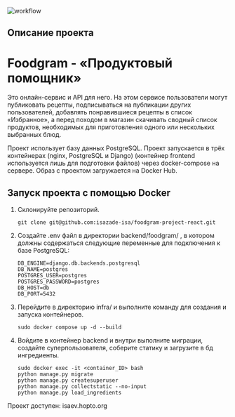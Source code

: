 ![workflow](https://github.com/isazade-isa/foodgram-project-react/actions/workflows/final.yml/badge.svg)

## Описание проекта

# Foodgram - «Продуктовый помощник»

Это онлайн-сервис и API для него. На этом сервисе пользователи могут публиковать рецепты, подписываться на публикации других пользователей, добавлять понравившиеся рецепты в список «Избранное», а перед походом в магазин скачивать сводный список продуктов, необходимых для приготовления одного или нескольких выбранных блюд.

Проект использует базу данных PostgreSQL. Проект запускается в трёх контейнерах (nginx, PostgreSQL и Django) (контейнер frontend используется лишь для подготовки файлов) через docker-compose на сервере. Образ с проектом загружается на Docker Hub.

## Запуск проекта с помощью Docker

1. Склонируйте репозиторий.

   ```
   git clone git@github.com:isazade-isa/foodgram-project-react.git
   ```

2. Создайте .env файл в директории backend/foodgram/ , в котором должны содержаться следующие переменные для подключения к базе PostgreSQL:

   ```
   DB_ENGINE=django.db.backends.postgresql
   DB_NAME=postgres
   POSTGRES_USER=postgres
   POSTGRES_PASSWORD=postgres
   DB_HOST=db
   DB_PORT=5432
   ```

3. Перейдите в директорию infra/ и выполните команду для создания и запуска контейнеров.

   ```
   sudo docker compose up -d --build
   ```

4. Войдите в контейнер backend и внутри выполните миграции, создайте суперпользователя, соберите статику и загрузите в бд ингредиенты.

   ```
   sudo docker exec -it <container_ID> bash
   python manage.py migrate
   python manage.py createsuperuser
   python manage.py collectstatic --no-input
   python manage.py load_ingredients
   ```

Проект доступен: isaev.hopto.org
